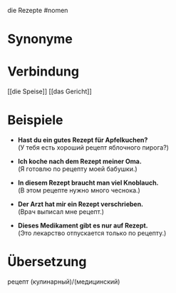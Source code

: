 die Rezepte
#nomen
# Synonyme

# Verbindung 
[[die Speise]]
[[das Gericht]]
# Beispiele
- **Hast du ein gutes Rezept für Apfelkuchen?**  
    (У тебя есть хороший рецепт яблочного пирога?)
    
- **Ich koche nach dem Rezept meiner Oma.**  
    (Я готовлю по рецепту моей бабушки.)
    
- **In diesem Rezept braucht man viel Knoblauch.**  
    (В этом рецепте нужно много чеснока.)
    
- **Der Arzt hat mir ein Rezept verschrieben.**  
    (Врач выписал мне рецепт.)
    
- **Dieses Medikament gibt es nur auf Rezept.**  
    (Это лекарство отпускается только по рецепту.)
# Übersetzung
рецепт (кулинарный)/(медицинский)